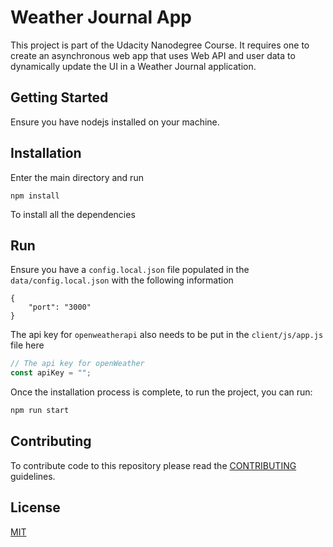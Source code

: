 # Weather Journal App

This project is part of the Udacity Nanodegree Course. It requires one to create an asynchronous web app that uses Web API and user data to dynamically update the UI in a Weather Journal application.

## Getting Started

Ensure you have nodejs installed on your machine.

## Installation

Enter the main directory and run

```console
npm install
```

To install all the dependencies

## Run

Ensure you have a `config.local.json` file populated in the `data/config.local.json` with the following information

```console
{
    "port": "3000"
}
```

The api key for `openweatherapi` also needs to be put in the `client/js/app.js` file here

```js
// The api key for openWeather
const apiKey = "";
```

Once the installation process is complete, to run the project, you can run:

```bash
npm run start
```

## Contributing

To contribute code to this repository please read the [CONTRIBUTING](./CONTRIBUTING.md) guidelines.

## License

[MIT](./LICENSE)
